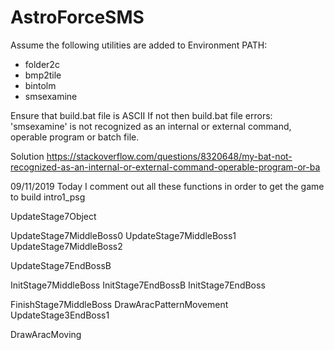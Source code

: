 # AstroForceSMS

Assume the following utilities are added to Environment PATH:
* folder2c
* bmp2tile
* bintolm
* smsexamine


Ensure that build.bat file is ASCII
If not then build.bat file errors:
'smsexamine' is not recognized as an internal or external command,
operable program or batch file.

Solution
https://stackoverflow.com/questions/8320648/my-bat-not-recognized-as-an-internal-or-external-command-operable-program-or-ba


09/11/2019
Today I comment out all these functions in order to get the game to build
intro1_psg

UpdateStage7Object

UpdateStage7MiddleBoss0
UpdateStage7MiddleBoss1
UpdateStage7MiddleBoss2

UpdateStage7EndBossB

InitStage7MiddleBoss
InitStage7EndBossB
InitStage7EndBoss

FinishStage7MiddleBoss
DrawAracPatternMovement	UpdateStage3EndBoss1


DrawAracMoving